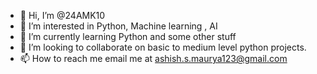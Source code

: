 - 👋 Hi, I’m @24AMK10
- 👀 I’m interested in Python, Machine learning , AI
- 🌱 I’m currently learning Python and some other stuff
- 💞️ I’m looking to collaborate on basic to medium level python projects.
- 📫 How to reach me email me at ashish.s.maurya123@gmail.com

<!---
24AMK10/24AMK10 is a ✨ special ✨ repository because its `README.md` (this file) appears on your GitHub profile.
You can click the Preview link to take a look at your changes.
--->

